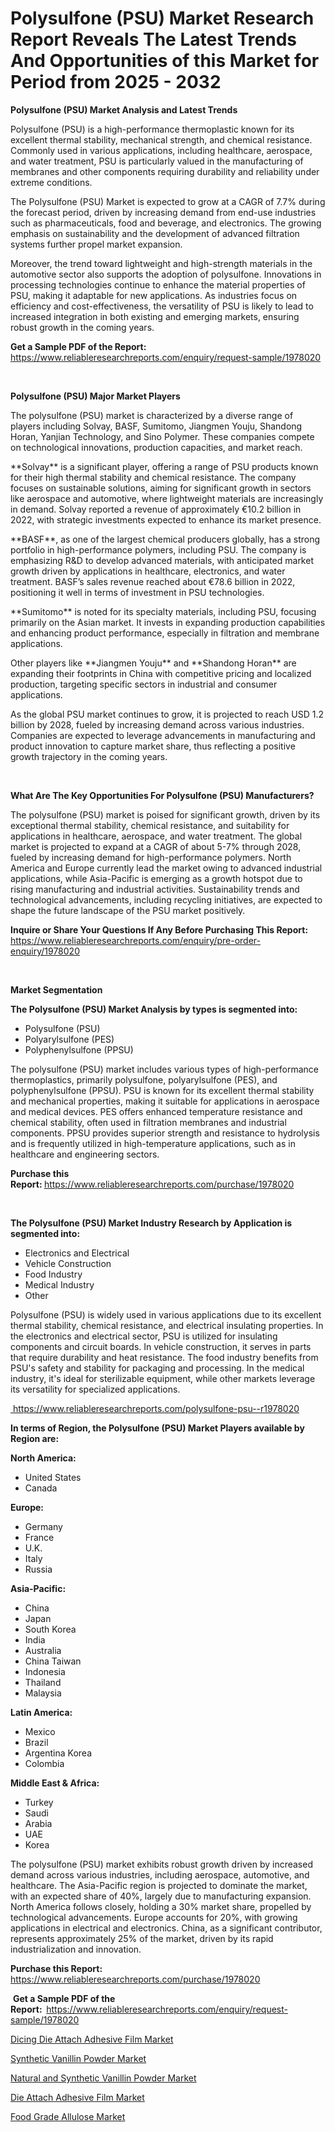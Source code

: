 <p><h1>Polysulfone (PSU) Market Research Report Reveals The Latest Trends And Opportunities of this Market for Period from 2025 - 2032</h1></p><p><strong>Polysulfone (PSU) Market Analysis and Latest Trends</strong></p>
<p><p>Polysulfone (PSU) is a high-performance thermoplastic known for its excellent thermal stability, mechanical strength, and chemical resistance. Commonly used in various applications, including healthcare, aerospace, and water treatment, PSU is particularly valued in the manufacturing of membranes and other components requiring durability and reliability under extreme conditions.</p><p>The Polysulfone (PSU) Market is expected to grow at a CAGR of 7.7% during the forecast period, driven by increasing demand from end-use industries such as pharmaceuticals, food and beverage, and electronics. The growing emphasis on sustainability and the development of advanced filtration systems further propel market expansion. </p><p>Moreover, the trend toward lightweight and high-strength materials in the automotive sector also supports the adoption of polysulfone. Innovations in processing technologies continue to enhance the material properties of PSU, making it adaptable for new applications. As industries focus on efficiency and cost-effectiveness, the versatility of PSU is likely to lead to increased integration in both existing and emerging markets, ensuring robust growth in the coming years.</p></p>
<p><strong>Get a Sample PDF of the Report:&nbsp;</strong> <a href="https://www.reliableresearchreports.com/enquiry/request-sample/1978020?utm_campaign=117&utm_medium=2&utm_source=Github&utm_content=ia&utm_term=03042025&utm_id=polysulfone-psu">https://www.reliableresearchreports.com/enquiry/request-sample/1978020</a></p>
<p>&nbsp;</p>
<p><strong>Polysulfone (PSU) Major Market Players</strong></p>
<p><p>The polysulfone (PSU) market is characterized by a diverse range of players including Solvay, BASF, Sumitomo, Jiangmen Youju, Shandong Horan, Yanjian Technology, and Sino Polymer. These companies compete on technological innovations, production capacities, and market reach.</p><p>**Solvay** is a significant player, offering a range of PSU products known for their high thermal stability and chemical resistance. The company focuses on sustainable solutions, aiming for significant growth in sectors like aerospace and automotive, where lightweight materials are increasingly in demand. Solvay reported a revenue of approximately €10.2 billion in 2022, with strategic investments expected to enhance its market presence.</p><p>**BASF**, as one of the largest chemical producers globally, has a strong portfolio in high-performance polymers, including PSU. The company is emphasizing R&D to develop advanced materials, with anticipated market growth driven by applications in healthcare, electronics, and water treatment. BASF’s sales revenue reached about €78.6 billion in 2022, positioning it well in terms of investment in PSU technologies.</p><p>**Sumitomo** is noted for its specialty materials, including PSU, focusing primarily on the Asian market. It invests in expanding production capabilities and enhancing product performance, especially in filtration and membrane applications. </p><p>Other players like **Jiangmen Youju** and **Shandong Horan** are expanding their footprints in China with competitive pricing and localized production, targeting specific sectors in industrial and consumer applications. </p><p>As the global PSU market continues to grow, it is projected to reach USD 1.2 billion by 2028, fueled by increasing demand across various industries. Companies are expected to leverage advancements in manufacturing and product innovation to capture market share, thus reflecting a positive growth trajectory in the coming years.</p></p>
<p>&nbsp;</p>
<p><strong>What Are The Key Opportunities For Polysulfone (PSU) Manufacturers?</strong></p>
<p><p>The polysulfone (PSU) market is poised for significant growth, driven by its exceptional thermal stability, chemical resistance, and suitability for applications in healthcare, aerospace, and water treatment. The global market is projected to expand at a CAGR of about 5-7% through 2028, fueled by increasing demand for high-performance polymers. North America and Europe currently lead the market owing to advanced industrial applications, while Asia-Pacific is emerging as a growth hotspot due to rising manufacturing and industrial activities. Sustainability trends and technological advancements, including recycling initiatives, are expected to shape the future landscape of the PSU market positively.</p></p>
<p><strong>Inquire or Share Your Questions If Any Before Purchasing This Report:</strong> <a href="https://www.reliableresearchreports.com/enquiry/pre-order-enquiry/1978020?utm_campaign=117&utm_medium=2&utm_source=Github&utm_content=ia&utm_term=03042025&utm_id=polysulfone-psu">https://www.reliableresearchreports.com/enquiry/pre-order-enquiry/1978020</a></p>
<p>&nbsp;</p>
<p><strong>Market Segmentation</strong></p>
<p><strong>The Polysulfone (PSU) Market Analysis by types is segmented into:</strong></p>
<p><ul><li>Polysulfone (PSU)</li><li>Polyarylsulfone (PES)</li><li>Polyphenylsulfone (PPSU)</li></ul></p>
<p><p>The polysulfone (PSU) market includes various types of high-performance thermoplastics, primarily polysulfone, polyarylsulfone (PES), and polyphenylsulfone (PPSU). PSU is known for its excellent thermal stability and mechanical properties, making it suitable for applications in aerospace and medical devices. PES offers enhanced temperature resistance and chemical stability, often used in filtration membranes and industrial components. PPSU provides superior strength and resistance to hydrolysis and is frequently utilized in high-temperature applications, such as in healthcare and engineering sectors.</p></p>
<p><strong>Purchase this Report:&nbsp;</strong><a href="https://www.reliableresearchreports.com/purchase/1978020?utm_campaign=117&utm_medium=2&utm_source=Github&utm_content=ia&utm_term=03042025&utm_id=polysulfone-psu">https://www.reliableresearchreports.com/purchase/1978020</a></p>
<p>&nbsp;</p>
<p><strong>The Polysulfone (PSU) Market Industry Research by Application is segmented into:</strong></p>
<p><ul><li>Electronics and Electrical</li><li>Vehicle Construction</li><li>Food Industry</li><li>Medical Industry</li><li>Other</li></ul></p>
<p><p>Polysulfone (PSU) is widely used in various applications due to its excellent thermal stability, chemical resistance, and electrical insulating properties. In the electronics and electrical sector, PSU is utilized for insulating components and circuit boards. In vehicle construction, it serves in parts that require durability and heat resistance. The food industry benefits from PSU's safety and stability for packaging and processing. In the medical industry, it's ideal for sterilizable equipment, while other markets leverage its versatility for specialized applications.</p></p>
<p><a href="https://www.reliableresearchreports.com/polysulfone-psu--r1978020?utm_campaign=117&utm_medium=2&utm_source=Github&utm_content=ia&utm_term=03042025&utm_id=polysulfone-psu">&nbsp;https://www.reliableresearchreports.com/polysulfone-psu--r1978020</a></p>
<p><strong>In terms of Region, the Polysulfone (PSU) Market Players available by Region are:</strong></p>
<p>
    <p> <strong> North America: </strong>
        <ul>
            <li>United States</li>
            <li>Canada</li>
        </ul>
        </p> 
    <p> <strong> Europe: </strong>
        <ul>
            <li>Germany</li>
            <li>France</li>
            <li>U.K.</li>
            <li>Italy</li>
            <li>Russia</li>
        </ul>
        </p> 
    <p> <strong> Asia-Pacific: </strong>
        <ul>
            <li>China</li>
            <li>Japan</li>
            <li>South Korea</li>
            <li>India</li>
            <li>Australia</li>
            <li>China Taiwan</li>
            <li>Indonesia</li>
            <li>Thailand</li>
            <li>Malaysia</li>
        </ul>
        </p> 
    <p> <strong> Latin America: </strong>
        <ul>
            <li>Mexico</li>
            <li>Brazil</li>
            <li>Argentina Korea</li>
            <li>Colombia</li>
        </ul>
        </p> 
    <p> <strong> Middle East & Africa: </strong>
        <ul>
            <li>Turkey</li>
            <li>Saudi</li>
            <li>Arabia</li>
            <li>UAE</li>
            <li>Korea</li>
        </ul>
    </p>
    </p>
<p><p>The polysulfone (PSU) market exhibits robust growth driven by increased demand across various industries, including aerospace, automotive, and healthcare. The Asia-Pacific region is projected to dominate the market, with an expected share of 40%, largely due to manufacturing expansion. North America follows closely, holding a 30% market share, propelled by technological advancements. Europe accounts for 20%, with growing applications in electrical and electronics. China, as a significant contributor, represents approximately 25% of the market, driven by its rapid industrialization and innovation.</p></p>
<p><strong>Purchase this Report: </strong><a href="https://www.reliableresearchreports.com/purchase/1978020?utm_campaign=117&utm_medium=2&utm_source=Github&utm_content=ia&utm_term=03042025&utm_id=polysulfone-psu">https://www.reliableresearchreports.com/purchase/1978020</a></p>
<p>&nbsp;<strong>Get a Sample PDF of the Report:&nbsp;&nbsp;</strong><a href="https://www.reliableresearchreports.com/enquiry/request-sample/1978020?utm_campaign=117&utm_medium=2&utm_source=Github&utm_content=ia&utm_term=03042025&utm_id=polysulfone-psu">https://www.reliableresearchreports.com/enquiry/request-sample/1978020</a></p>
<p><strong></strong></p>
<p><p><a href="https://github.com/ioniafidian4/Market-Research-Report-List-1/blob/main/dicing-die-attach-adhesive-film-market.md?utm_campaign=117&utm_medium=2&utm_source=Github&utm_content=ia&utm_term=03042025&utm_id=polysulfone-psu">Dicing Die Attach Adhesive Film Market</a></p><p><a href="https://github.com/amramcocosxa/Market-Research-Report-List-1/blob/main/synthetic-vanillin-powder-market.md?utm_campaign=117&utm_medium=2&utm_source=Github&utm_content=ia&utm_term=03042025&utm_id=polysulfone-psu">Synthetic Vanillin Powder Market</a></p><p><a href="https://github.com/ceneabiruk11/Market-Research-Report-List-1/blob/main/natural-and-synthetic-vanillin-powder-market.md?utm_campaign=117&utm_medium=2&utm_source=Github&utm_content=ia&utm_term=03042025&utm_id=polysulfone-psu">Natural and Synthetic Vanillin Powder Market</a></p><p><a href="https://github.com/nkomdaumis16/Market-Research-Report-List-1/blob/main/die-attach-adhesive-film-market.md?utm_campaign=117&utm_medium=2&utm_source=Github&utm_content=ia&utm_term=03042025&utm_id=polysulfone-psu">Die Attach Adhesive Film Market</a></p><p><a href="https://github.com/avikalitesjj/Market-Research-Report-List-1/blob/main/food-grade-allulose-market.md?utm_campaign=117&utm_medium=2&utm_source=Github&utm_content=ia&utm_term=03042025&utm_id=polysulfone-psu">Food Grade Allulose Market</a></p></p>